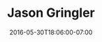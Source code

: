 ---
title: "Jason Gringler"
description: "Jason Gringler is an incredibly talented contemporary artist based in Brooklyn, NY. This project involved the design and development of a new website, in addition to a monograph of his work which was funded and produced by Galerie Stephan Roepke in Germany."
date: "2016-05-30T18:06:00-07:00"
featured: false
gallery: 
  - 
    url: "/assets/images/untitled.png"
    caption: null
  - 
    url: "/assets/images/gringler-2.jpg"
    caption: null
  - 
    url: "/assets/images/gringler-book-concepts-1-optimized-1.jpg"
    caption: null
  - 
    url: "/assets/images/gringler-book-concepts-1-optimized-2.jpg"
    caption: null
  - 
    url: "/assets/images/gringler-book-concepts-1-optimized-3.jpg"
    caption: null
  - 
    url: "/assets/images/gringler-book-concepts-1-optimized.jpg"
    caption: null
  - 
    url: "/assets/images/Screen%20shot%202011-07-12%20at%202.48.49%20PM.png"
    caption: null
tags: "print,art"
---